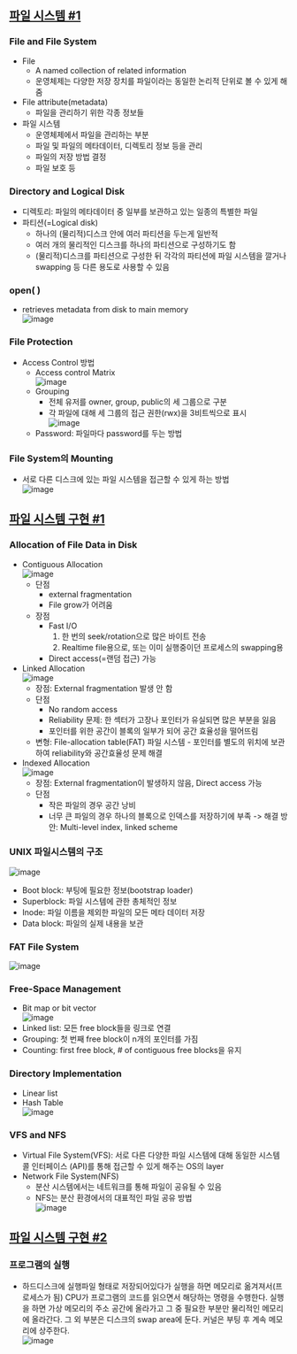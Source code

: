## [파일 시스템 #1](https://core.ewha.ac.kr/publicview/C0101020140516150939191200?vmode=f)

### File and File System
- File
  + A named collection of related information
  + 운영체제는 다양한 저장 장치를 파일이라는 동일한 논리적 단위로 볼 수 있게 해 줌
- File attribute(metadata)
  + 파일을 관리하기 위한 각종 정보들
- 파일 시스템
  + 운영체제에서 파일을 관리하는 부분
  + 파일 및 파일의 메타데이터, 디렉토리 정보 등을 관리
  + 파일의 저장 방법 결정
  + 파일 보호 등
  
### Directory and Logical Disk
- 디렉토리: 파일의 메타데이터 중 일부를 보관하고 있는 일종의 특별한 파일
- 파티션(=Logical disk)
  + 하나의 (물리적)디스크 안에 여러 파티션을 두는게 일반적
  + 여러 개의 물리적인 디스크를 하나의 파티션으로 구성하기도 함
  + (물리적)디스크를 파티션으로 구성한 뒤 각각의 파티션에 파일 시스템을 깔거나 swapping 등 다른 용도로 사용할 수 있음

### open( )
- retrieves metadata from disk to main memory   
![image](https://user-images.githubusercontent.com/28378553/125377574-2e9df400-e3c8-11eb-8efb-0d47cc518b28.png)

### File Protection
- Access Control 방법
  + Access control Matrix   
  ![image](https://user-images.githubusercontent.com/28378553/125377721-70c73580-e3c8-11eb-9545-5984280d9f55.png)
  + Grouping
    - 전체 유저를 owner, group, public의 세 그룹으로 구분
    - 각 파일에 대해 세 그룹의 접근 권한(rwx)을 3비트씩으로 표시   
    ![image](https://user-images.githubusercontent.com/28378553/125377813-95bba880-e3c8-11eb-984a-0be1e14a8ba4.png)
  + Password: 파일마다 password를 두는 방법

### File System의 Mounting
- 서로 다른 디스크에 있는 파일 시스템을 접근할 수 있게 하는 방법   
![image](https://user-images.githubusercontent.com/28378553/125378044-04990180-e3c9-11eb-9a88-256cd471a8ce.png)

## [파일 시스템 구현 #1](https://core.ewha.ac.kr/publicview/C0101020140520134614002164?vmode=f)

### Allocation of File Data in Disk
- Contiguous Allocation   
![image](https://user-images.githubusercontent.com/28378553/125378204-49249d00-e3c9-11eb-8246-035364ddcb2c.png)
  + 단점
    - external fragmentation
    - File grow가 어려움
  + 장점
    - Fast I/O
      1. 한 번의 seek/rotation으로 많은 바이트 전송
      2. Realtime file용으로, 또는 이미 실행중이던 프로세스의 swapping용
    - Direct access(=랜덤 접근) 가능
- Linked Allocation   
![image](https://user-images.githubusercontent.com/28378553/125378428-addff780-e3c9-11eb-962f-8e85da628edf.png)
  + 장점: External fragmentation 발생 안 함
  + 단점
    - No random access
    - Reliability 문제: 한 섹터가 고장나 포인터가 유실되면 많은 부분을 잃음
    - 포인터를 위한 공간이 블록의 일부가 되어 공간 효율성을 떨어뜨림
  + 변형: File-allocation table(FAT) 파일 시스템 - 포인터를 별도의 위치에 보관하여 reliability와 공간효율성 문제 해결
- Indexed Allocation   
![image](https://user-images.githubusercontent.com/28378553/125378606-07482680-e3ca-11eb-9e6c-d291fd7991a9.png)
  + 장점: External fragmentation이 발생하지 않음, Direct access 가능
  + 단점
    - 작은 파일의 경우 공간 낭비
    - 너무 큰 파일의 경우 하나의 블록으로 인덱스를 저장하기에 부족
      -> 해결 방안: Multi-level index, linked scheme

### UNIX 파일시스템의 구조   
![image](https://user-images.githubusercontent.com/28378553/125378982-aa993b80-e3ca-11eb-9df1-33090667ff72.png)
- Boot block: 부팅에 필요한 정보(bootstrap loader)
- Superblock: 파일 시스템에 관한 총체적인 정보
- Inode: 파일 이름을 제외한 파일의 모든 메타 데이터 저장
- Data block: 파일의 실제 내용을 보관

### FAT File System   
![image](https://user-images.githubusercontent.com/28378553/125379258-28f5dd80-e3cb-11eb-8c05-b312ce1302ce.png)

### Free-Space Management
- Bit map or bit vector   
![image](https://user-images.githubusercontent.com/28378553/125379570-b6d1c880-e3cb-11eb-9c93-7e4fa23fbc9f.png)
- Linked list: 모든 free block들을 링크로 연결
- Grouping: 첫 번째 free block이 n개의 포인터를 가짐
- Counting: first free block, # of contiguous free blocks을 유지

### Directory Implementation
- Linear list
- Hash Table   
![image](https://user-images.githubusercontent.com/28378553/125379914-5ee79180-e3cc-11eb-8f0b-bfaf6dca173e.png)

### VFS and NFS
- Virtual File System(VFS): 서로 다른 다양한 파일 시스템에 대해 동일한 시스템 콜 인터페이스 (API)를 통해 접근할 수 있게 해주는 OS의 layer
- Network File System(NFS)
  + 분산 시스템에서는 네트워크를 통해 파일이 공유될 수 있음
  + NFS는 분산 환경에서의 대표적인 파일 공유 방법  
![image](https://user-images.githubusercontent.com/28378553/125380224-d1587180-e3cc-11eb-8f46-1be9fe0e0593.png)

## [파일 시스템 구현 #2](https://core.ewha.ac.kr/publicview/C0101020140523142954456205?vmode=f)

### 프로그램의 실행
- 하드디스크에 실행파일 형태로 저장되어있다가 실행을 하면 메모리로 옮겨져서(프로세스가 됨) CPU가 프로그램의 코드를 읽으면서 해당하는 명령을 수행한다. 실행을 하면 가상 메모리의 주소 공간에 올라가고 그 중 필요한 부분만 물리적인 메모리에 올라간다. 그 외 부분은 디스크의 swap area에 둔다. 커널은 부팅 후 계속 메모리에 상주한다.   
![image](https://user-images.githubusercontent.com/28378553/125381005-247ef400-e3ce-11eb-9a06-1a7052660476.png)
